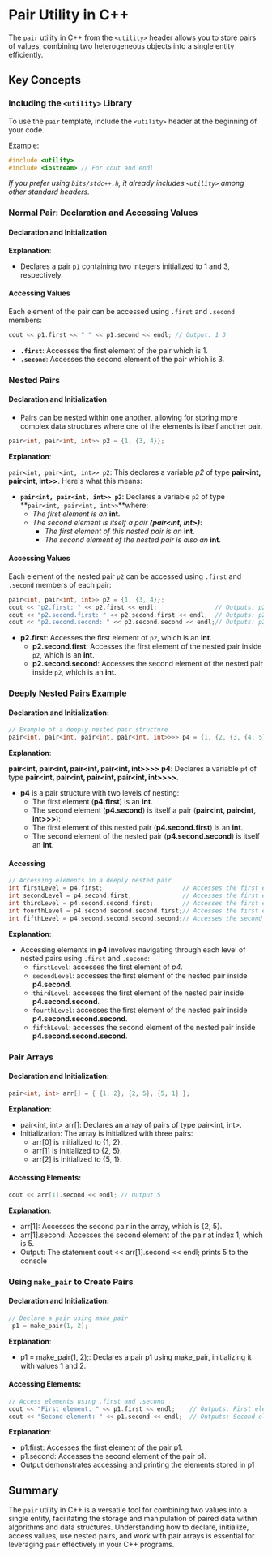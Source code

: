 # Pair Utility in C++

The `pair` utility in C++ from the `<utility>` header allows you to store pairs of values, combining two heterogeneous objects into a single entity efficiently.

## Key Concepts

### Including the `<utility>` Library

To use the `pair` template, include the `<utility>` header at the beginning of your code.

Example:

```cpp
#include <utility>
#include <iostream> // For cout and endl
```

_If you prefer using `bits/stdc++.h`, it already includes `<utility>` among other standard headers._

### Normal Pair: Declaration and Accessing Values

#### Declaration and Initialization

**Explanation**:

- Declares a pair `p1` containing two integers initialized to 1 and 3, respectively.

#### Accessing Values

Each element of the pair can be accessed using `.first` and `.second` members:

```cpp
cout << p1.first << " " << p1.second << endl; // Output: 1 3
```

- **`.first`**: Accesses the first element of the pair which is 1.
- **`.second`**: Accesses the second element of the pair which is 3.

### Nested Pairs

#### Declaration and Initialization

- Pairs can be nested within one another, allowing for storing more complex data structures where one of the elements is itself another pair.

```cpp
pair<int, pair<int, int>> p2 = {1, {3, 4}};

```

**Explanation**:

`pair<int, pair<int, int>> p2`: This declares a variable _p2_ of type **pair<int, pair<int, int>>**. Here's what this means:

- **`pair<int, pair<int, int>> p2`**: Declares a variable `p2` of type **`pair<int, pair<int, int>>`**where:
  - _The first element_ _is an_ **int**.
  - _The second element_ _is itself a pair_ **_(pair<int, int>)_**:
    - _The first element of this nested pair_ _is an_ **int**.
    - _The second element of the nested pair_ _is also an_ **int**.

#### Accessing Values

Each element of the nested pair `p2` can be accessed using `.first` and `.second` members of each pair:

```cpp
pair<int, pair<int, int>> p2 = {1, {3, 4}};
cout << "p2.first: " << p2.first << endl;                // Outputs: p2.first: 1
cout << "p2.second.first: " << p2.second.first << endl;  // Outputs: p2.second.first: 3
cout << "p2.second.second: " << p2.second.second << endl;// Outputs: p2.second.second: 4
```

- **p2.first**: Accesses the first element of `p2`, which is an **int**.
  - **p2.second.first**: Accesses the first element of the nested pair inside `p2`, which is an **int**.
  - **p2.second.second**: Accesses the second element of the nested pair inside `p2`, which is an **int**.

### Deeply Nested Pairs Example

#### Declaration and Initialization:

```cpp
// Example of a deeply nested pair structure
pair<int, pair<int, pair<int, pair<int, int>>>> p4 = {1, {2, {3, {4, 5}}}};
```

**Explanation**:

**pair<int, pair<int, pair<int, pair<int, int>>>> p4**: Declares a variable `p4` of type **pair<int, pair<int, pair<int, pair<int, int>>>>**.

- **p4** is a pair structure with two levels of nesting:
  - The first element (**p4.first**) is an **int**.
  - The second element (**p4.second**) is itself a pair (**pair<int, pair<int, int>>>**):
  - The first element of this nested pair (**p4.second.first**) is an **int**.
  - The second element of the nested pair (**p4.second.second**) is itself an **int**.

#### Accessing

```cpp
// Accessing elements in a deeply nested pair
int firstLevel = p4.first;                      // Accesses the first element of p4
int secondLevel = p4.second.first;              // Accesses the first element of the nested pair in p4
int thirdLevel = p4.second.second.first;        // Accesses the first element of the nested pair in p4.second
int fourthLevel = p4.second.second.second.first;// Accesses the first element of the nested pair in p4.second.second
int fifthLevel = p4.second.second.second.second;// Accesses the second element of the nested pair in p4.second.second

```

**Explanation**:

- Accessing elements in **p4** involves navigating through each level of nested pairs using `.first` and `.second`:
  - `firstLevel`: accesses the first element of _p4_.
  - `secondLevel`: accesses the first element of the nested pair inside **p4.second**.
  - `thirdLevel`: accesses the first element of the nested pair inside **p4.second.second**.
  - `fourthLevel`: accesses the first element of the nested pair inside **p4.second.second.second**.
  - `fifthLevel`: accesses the second element of the nested pair inside **p4.second.second.second**.

### Pair Arrays

#### Declaration and Initialization:

```cpp
pair<int, int> arr[] = { {1, 2}, {2, 5}, {5, 1} };
```

**Explanation**:

- pair<int, int> arr[]: Declares an array of pairs of type pair<int, int>.
- Initialization: The array is initialized with three pairs:
  - arr[0] is initialized to {1, 2}.
  - arr[1] is initialized to {2, 5}.
  - arr[2] is initialized to {5, 1}.

#### Accessing Elements:

```cpp
cout << arr[1].second << endl; // Output 5

```

**Explanation**:

- arr[1]: Accesses the second pair in the array, which is {2, 5}.
- arr[1].second: Accesses the second element of the pair at index 1, which is 5.
- Output: The statement cout << arr[1].second << endl; prints 5 to the console

### Using `make_pair` to Create Pairs

#### Declaration and Initialization:

```cpp
// Declare a pair using make_pair
 p1 = make_pair(1, 2);
```

**Explanation**:

- p1 = make_pair(1, 2);: Declares a pair p1 using make_pair, initializing it with values 1 and 2.

#### Accessing Elements:

```cpp
// Access elements using .first and .second
cout << "First element: " << p1.first << endl;    // Outputs: First element: 1
cout << "Second element: " << p1.second << endl;  // Outputs: Second element: 2

```

**Explanation**:

- p1.first: Accesses the first element of the pair p1.
- p1.second: Accesses the second element of the pair p1.
- Output demonstrates accessing and printing the elements stored in p1

## Summary

The `pair` utility in C++ is a versatile tool for combining two values into a single entity, facilitating the storage and manipulation of paired data within algorithms and data structures. Understanding how to declare, initialize, access values, use nested pairs, and work with pair arrays is essential for leveraging `pair` effectively in your C++ programs.
